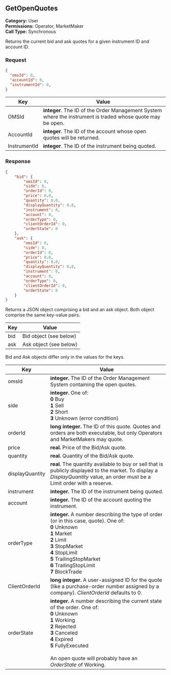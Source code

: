 ## GetOpenQuotes

**Category:** User<br />**Permissions:** Operator, MarketMaker<br />**Call Type:** Synchronous

Returns the current bid and ask quotes for a given instrument ID and account ID.

### Request

```json
{
  "omsId": 0,
  "accountId": 0,
  "instrumentId": 0,
}
```

| Key       | Value                                                        |
| ------------ | ------------------------------------------------------------ |
| OMSId        | **integer**. The ID of the Order Management System where the instrument is traded whose quote may be open. |
| AccountId    | **integer**. The ID of the account whose open quotes will be returned. |
| InstrumentId | **integer**. The ID of the instrument being quoted.     |

### Response

```json
{
    "bid": {
        "omsId": 0,
        "side": 0,
        "orderId": 0,
        "price": 0.0,
        "quantity": 0.0,
        "displayQuantity": 0.0,
        "instrument": 0,
        "account": 0,
        "orderType": 0,
        "clientOrderId": 0,
        "orderState": 0
	},
    "ask": {
        "omsId": 0,
        "side": 0,
        "orderId": 0,
        "price": 0.0,
        "quantity": 0.0,
        "displayQuantity": 0.0,
        "instrument": 0,
        "account": 0,
        "orderType": 0,
        "clientOrderId": 0,
        "orderState": 0
    }
}
```

Returns a JSON object comprising a bid and an ask object. Both object comprise the same key-value pairs.

| Key | Value                  |
| ------ | ---------------------- |
| bid   | Bid object (see below) |
| ask  | Ask object (see below) |

Bid and Ask objects differ only in the values for the keys.

| Key           | Value                                                        |
| ---------------- | ------------------------------------------------------------ |
| omsId | **integer.** The ID of the Order Management System containing the open quotes. |
| side            | **integer.** One of:<br />**0** Buy<br />**1** Sell<br />**2** Short<br />**3** Unknown (error condition) |
| orderId         | **long integer.** The ID of this quote. Quotes and orders are both executable, but only Operators and MarketMakers may quote. |
| price           | **real.** Price of the Bid/Ask quote.                        |
| quantity        | **real.** Quantity of the Bid/Ask quote.                     |
| displayQuantity | **real.** The quantity available to buy or sell that is publicly displayed to the market. To display a *DisplayQuantity* value, an order must be a Limit order with a reserve. |
| instrument      | **integer.** The ID of the instrument being quoted.          |
| account         | **integer.** The ID of the account quoting the instrument.   |
| orderType       | **integer.** A number describing the type of order (or in this case, quote). One of:<br />**0** Unknown<br />**1** Market<br />**2** Limit<br />**3** StopMarket<br />**4** StopLimit<br />**5** TrailingStopMarket<br />**6** TrailingStopLimit<br />**7** BlockTrade |
| ClientOrderId  | **long integer.** A user-assigned ID for the quote (like a purchase-order number assigned by a company). *ClientOrderId* defaults to 0. |
| orderState      | **integer.**  A number describing the current state of the order. One of:<br />**0** Unknown<br />**1** Working<br />**2** Rejected<br />**3** Canceled<br />**4** Expired<br />**5** FullyExecuted<br /><br />An open quote will probably have an *OrderState* of Working. |

